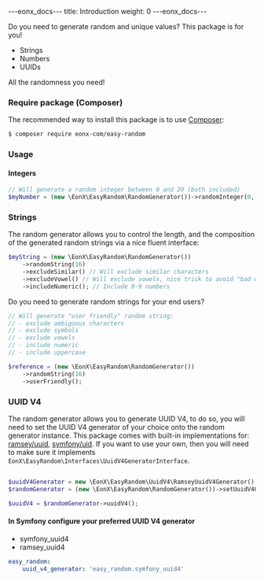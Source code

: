 ---eonx_docs---
title: Introduction
weight: 0
---eonx_docs---

Do you need to generate random and unique values? This package is for you!

- Strings
- Numbers
- UUIDs

All the randomness you need!

### Require package (Composer)

The recommended way to install this package is to use [Composer][1]:

```bash
$ composer require eonx-com/easy-random
```

### Usage

#### Integers

```php
// Will generate a random integer between 0 and 20 (both included)
$myNumber = (new \EonX\EasyRandom\RandomGenerator())->randomInteger(0, 20);
```

### Strings

The random generator allows you to control the length, and the composition of the generated random strings via a nice
fluent interface:

```php
$myString = (new \EonX\EasyRandom\RandomGenerator())
    ->randomString(16)
    ->excludeSimilar() // Will exclude similar characters
    ->excludeVowel() // Will exclude vowels, nice trick to avoid "bad words" in generated random strings
    ->includeNumeric(); // Include 0-9 numbers
```

Do you need to generate random strings for your end users?

```php
// Will generate "user friendly" random string:
// - exclude ambiguous characters
// - exclude symbols
// - exclude vowels
// - include numeric
// - include uppercase

$reference = (new \EonX\EasyRandom\RandomGenerator())
    ->randomString(16)
    ->userFriendly();
```

### UUID V4

The random generator allows you to generate UUID V4, to do so, you will need to set the UUID V4 generator of your choice
onto the random generator instance. 
This package comes with built-in implementations for: [ramsey/uuid][3], [symfony/uid][2].
If you want to use your own, then you will need to make sure it implements `EonX\EasyRandom\Interfaces\UuidV4GeneratorInterface`.

```php

$uuidV4Generator = new \EonX\EasyRandom\UuidV4\RamseyUuidV4Generator();
$randomGenerator = (new \EonX\EasyRandom\RandomGenerator())->setUuidV4Generator($uuidV4Generator);

$uuidV4 = $randomGenerator->uuidV4();
```

#### In Symfony configure your preferred UUID V4 generator

- symfony_uuid4
- ramsey_uuid4

```yaml
easy_random:
    uuid_v4_generator: 'easy_random.symfony_uuid4'
```

[1]: https://getcomposer.org/
[2]: https://symfony.com/doc/current/components/uid.html
[3]: https://github.com/ramsey/uuid
